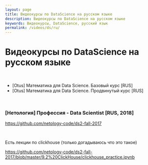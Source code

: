 ```yaml
---
layout: page
title: Видеокурсы по DataScience на русском языке
description: Видеокурсы по DataScience на русском языке
keywords: Видеокурсы, DataScience, русский язык
permalink: /videos/ds/ru/
---
```


# Видеокурсы по DataScience на русском языке

<br/>

- [Otus] Математика для Data Science. Базовый курс [RUS]
- [Otus] Математика для Data Science. Продвинутый курс [RUS]

<br/>

### [Нетология] Профессия - Data Scientist [RUS, 2018]

https://github.com/netology-code/ds2-fall-2017

<br/>

Есть лекции по clickhouse (только догадываюсь что это такое)

https://github.com/netology-code/ds2-fall-2017/blob/master/9.2%20ClickHouse/clickhouse_practice.ipynb
